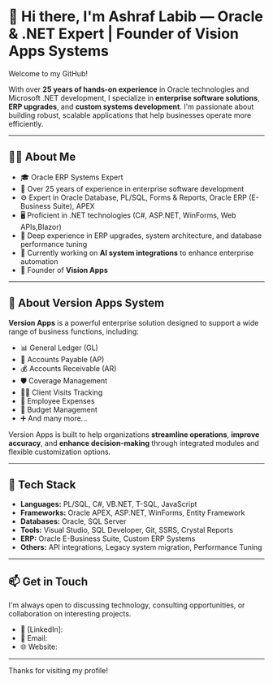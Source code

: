 # 👋 Hi there, I'm Ashraf Labib — Oracle & .NET Expert | Founder of Vision Apps Systems

Welcome to my GitHub!

With over **25 years of hands-on experience** in Oracle technologies and Microsoft .NET development, I specialize in **enterprise software solutions**, **ERP upgrades**, and **custom systems development**. I'm passionate about building robust, scalable applications that help businesses operate more efficiently.

---

## 👨‍💻 About Me

- 🎓 Oracle ERP Systems Expert  
- 💼 Over 25 years of experience in enterprise software development  
- ⚙️ Expert in Oracle Database, PL/SQL, Forms & Reports, Oracle ERP (E-Business Suite), APEX  
- 🖥️ Proficient in .NET technologies (C#, ASP.NET, WinForms, Web APIs,Blazor)  
- 🧠 Deep experience in ERP upgrades, system architecture, and database performance tuning
-  🤖 Currently working on **AI system integrations** to enhance enterprise automation  
- 🚀 Founder of **Vision Apps**

---

## 🏢 About Version Apps System

**Version Apps** is a powerful enterprise solution designed to support a wide range of business functions, including:

- 📊 General Ledger (GL)  
- 🧾 Accounts Payable (AP)  
- 💰 Accounts Receivable (AR)  
- 🛡️ Coverage Management  
- 🧍‍♂️ Client Visits Tracking  
- 💼 Employee Expenses  
- 📅 Budget Management  
- ➕ And many more...

Version Apps is built to help organizations **streamline operations**, **improve accuracy**, and **enhance decision-making** through integrated modules and flexible customization options.

---

## 🔧 Tech Stack

- **Languages:** PL/SQL, C#, VB.NET, T-SQL, JavaScript  
- **Frameworks:** Oracle APEX, ASP.NET, WinForms, Entity Framework  
- **Databases:** Oracle, SQL Server  
- **Tools:** Visual Studio, SQL Developer, Git, SSRS, Crystal Reports  
- **ERP:** Oracle E-Business Suite, Custom ERP Systems  
- **Others:** API integrations, Legacy system migration, Performance Tuning

---

## 📫 Get in Touch

I'm always open to discussing technology, consulting opportunities, or collaboration on interesting projects.

- 💼 [LinkedIn]:
- 📧 Email:
- 🌐 Website:

---

Thanks for visiting my profile!

